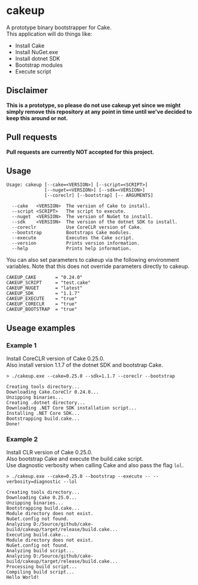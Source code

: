 # cakeup

A prototype binary bootstrapper for Cake.  
This application will do things like:  

* Install Cake
* Install NuGet.exe
* Install dotnet SDK
* Bootstrap modules
* Execute script

## Disclaimer

**This is a prototype, so please do not use cakeup yet since we might
simply remove this repository at any point in time until we've decided 
to keep this around or not.**

## Pull requests

**Pull requests are currently NOT accepted for this project.**

## Usage

```
Usage: cakeup [--cake=<VERSION>] [--script=<SCRIPT>]
              [--nuget=<VERSION>] [--sdk=<VERSION>]
              [--coreclr] [--bootstrap] [-- ARGUMENTS]

  --cake   <VERSION>  The version of Cake to install.
  --script <SCRIPT>   The script to execute.
  --nuget  <VERSION>  The version of NuGet to install.
  --sdk    <VERSION>  The version of the dotnet SDK to install.
  --coreclr           Use CoreCLR version of Cake.
  --bootstrap         Bootstraps Cake modules.
  --execute           Executes the Cake script.
  --version           Prints version information.
  --help              Prints help information.
```

You can also set parameters to cakeup via the following
environment variables. Note that this does not override
parameters directly to cakeup.

```
CAKEUP_CAKE       = "0.24.0"
CAKEUP_SCRIPT     = "test.cake"
CAKEUP_NUGET      = "latest"
CAKEUP_SDK        = "1.1.7"
CAKEUP_EXECUTE    = "true"
CAKEUP_CORECLR    = "true"
CAKEUP_BOOTSTRAP  = "true"
```

## Useage examples

### Example 1

Install CoreCLR version of Cake 0.25.0.  
Also install version 1.1.7 of the dotnet SDK and bootstrap Cake.

```
> ./cakeup.exe --cake=0.25.0 --sdk=1.1.7 --coreclr --bootstrap

Creating tools directory...
Downloading Cake.CoreClr 0.24.0...
Unzipping binaries...
Creating .dotnet directory...
Downloading .NET Core SDK installation script...
Installing .NET Core SDK...
Bootstrapping build.cake...
Done!
```

### Example 2

Install CLR version of Cake 0.25.0.  
Also bootstrap Cake and execute the build.cake script.  
Use diagnostic verbosity when calling Cake and also pass the flag `lol`.

```
> ./cakeup.exe --cake=0.25.0 --bootstrap --execute -- --verbosity=diagnostic --lol

Creating tools directory...
Downloading Cake 0.25.0...
Unzipping binaries...
Bootstrapping build.cake...
Module directory does not exist.
NuGet.config not found.
Analyzing D:/Source/github/cake-build/cakeup/target/release/build.cake...
Executing build.cake...
Module directory does not exist.
NuGet.config not found.
Analyzing build script...
Analyzing D:/Source/github/cake-build/cakeup/target/release/build.cake...
Processing build script...
Compiling build script...
Hello World!
```